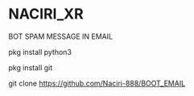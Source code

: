 # NACIRI_XR 

BOT SPAM MESSAGE IN EMAIL

pkg install python3

pkg install git

git clone https://github.com/Naciri-888/BOOT_EMAIL
